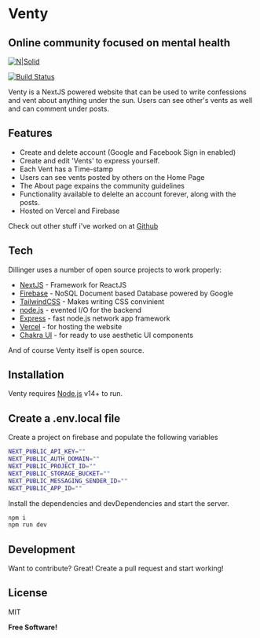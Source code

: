 # Venty
## Online community focused on mental health

[![N|Solid](https://cldup.com/dTxpPi9lDf.thumb.png)](https://nodesource.com/products/nsolid)

[![Build Status](https://travis-ci.org/joemccann/dillinger.svg?branch=master)](https://travis-ci.org/joemccann/dillinger)

Venty is a NextJS powered website that can be used to write confessions and vent about anything under the sun. Users can see other's vents as well and can comment under posts.



## Features

- Create and delete account (Google and Facebook Sign in enabled)
- Create and edit 'Vents' to express yourself.
- Each Vent has a Time-stamp
- Users can see vents posted by others on the Home Page 
- The About page expains the community guidelines
- Functionality available to delelte an account forever, along with the posts.
- Hosted on Vercel and Firebase

Check out other stuff i've worked on at [Github]



## Tech

Dillinger uses a number of open source projects to work properly:

- [NextJS] - Framework for ReactJS
- [Firebase] - NoSQL Document based Database powered by Google
- [TailwindCSS] - Makes writing CSS convinient
- [node.js] - evented I/O for the backend
- [Express] - fast node.js network app framework 
- [Vercel] - for hosting the website
- [Chakra UI] - for ready to use aesthetic UI components

And of course Venty itself is open source.

## Installation

Venty requires [Node.js](https://nodejs.org/) v14+ to run.
## Create a .env.local file
 Create a project on firebase and populate the following variables
 
```sh
NEXT_PUBLIC_API_KEY=""
NEXT_PUBLIC_AUTH_DOMAIN=""
NEXT_PUBLIC_PROJECT_ID=""
NEXT_PUBLIC_STORAGE_BUCKET=""
NEXT_PUBLIC_MESSAGING_SENDER_ID=""
NEXT_PUBLIC_APP_ID=""
```

Install the dependencies and devDependencies and start the server.

```sh
npm i
npm run dev
```

## Development

Want to contribute? Great!
Create a pull request and start working!



## License

MIT

**Free Software!**

[//]: # (These are reference links used in the body of this note and get stripped out when the markdown processor does its job. There is no need to format nicely because it shouldn't be seen. Thanks SO - http://stackoverflow.com/questions/4823468/store-comments-in-markdown-syntax)

   [GIthub]: <https://github.com/nikhilpujar23>
   [NextJS]: <https://nextjs.org/>
   [Firebase]: <https://firebase.google.com/>
   [TailwindCSS]: <https://tailwindcss.com/>
   [Vercel]: <https://vercel.com/dashboard>
   [Chakra UI]: <https://chakra-ui.com/>
   [node.js]: <http://nodejs.org>
   
   [express]: <http://expressjs.com>
 
